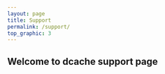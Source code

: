 ```yaml
---
layout: page
title: Support
permalink: /support/
top_graphic: 3
---
```


## Welcome to dcache support page

